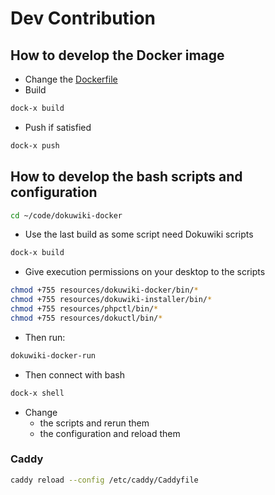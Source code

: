 # Dev Contribution


## How to develop the Docker image

* Change the [Dockerfile](../Dockerfile)
* Build
```bash
dock-x build
```
* Push if satisfied
```bash
dock-x push
```


## How to develop the bash scripts and configuration


```bash
cd ~/code/dokuwiki-docker
```
* Use the last build as some script need Dokuwiki scripts
```bash
dock-x build
```
* Give execution permissions on your desktop to the scripts
```bash
chmod +755 resources/dokuwiki-docker/bin/*
chmod +755 resources/dokuwiki-installer/bin/*
chmod +755 resources/phpctl/bin/*
chmod +755 resources/dokuctl/bin/*
```
* Then run:
```bash
dokuwiki-docker-run
```
* Then connect with bash
```bash
dock-x shell
```
* Change 
  * the scripts and rerun them
  * the configuration and reload them


### Caddy

```bash
caddy reload --config /etc/caddy/Caddyfile
```
